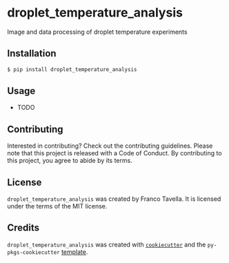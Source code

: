 # droplet_temperature_analysis

Image and data processing of droplet temperature experiments

## Installation

```bash
$ pip install droplet_temperature_analysis
```

## Usage

- TODO

## Contributing

Interested in contributing? Check out the contributing guidelines. Please note that this project is released with a Code of Conduct. By contributing to this project, you agree to abide by its terms.

## License

`droplet_temperature_analysis` was created by Franco Tavella. It is licensed under the terms of the MIT license.

## Credits

`droplet_temperature_analysis` was created with [`cookiecutter`](https://cookiecutter.readthedocs.io/en/latest/) and the `py-pkgs-cookiecutter` [template](https://github.com/py-pkgs/py-pkgs-cookiecutter).
